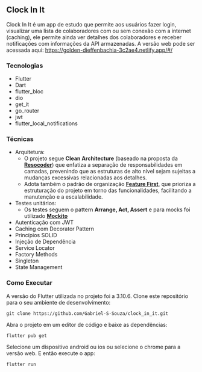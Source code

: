 ## Clock In It

Clock In It é um app de estudo que permite aos usuários fazer login, visualizar uma lista de colaboradores com ou sem conexão com a internet (caching), ele permite ainda ver detalhes dos colaboradores e receber notificações com informações da API armazenadas. A versão web pode ser acessada aqui: https://golden-dieffenbachia-3c2ae4.netlify.app/#/

### Tecnologias
- Flutter
- Dart
- flutter_bloc
- dio
- get_it
- go_router
- jwt
- flutter_local_notifications
  
### Técnicas
- Arquitetura:
   - O projeto segue **Clean Architecture** (baseado na proposta da [**Resocoder**](https://resocoder.com/2019/08/27/flutter-tdd-clean-architecture-course-1-explanation-project-structure/)) que enfatiza a separação de responsabilidades em camadas, prevenindo que as estruturas de alto nível sejam sujeitas a mudanças excessivas relacionadas aos detalhes.
   - Adota também o padrão de organização [**Feature First**](https://codewithandrea.com/articles/flutter-project-structure/), que prioriza a estruturação do projeto em torno das funcionalidades, facilitando a manutenção e a escalabilidade.
- Testes unitários:
  - Os testes seguem o pattern **Arrange, Act, Assert** e para mocks foi utilizado [**Mockito**](https://pub.dev/packages/mockito)
- Autenticação com JWT
- Caching com Decorator Pattern
- Princípios SOLID
- Injeção de Dependência
- Service Locator
- Factory Methods
- Singleton
- State Management

### Como Executar
A versão do Flutter utilizada no projeto foi a 3.10.6.
Clone este repositório para o seu ambiente de desenvolvimento:
```
git clone https://github.com/Gabriel-S-Souza/clock_in_it.git
```

Abra o projeto em um editor de código e baixe as dependências:

```
flutter pub get
```

Selecione um dispositivo android ou ios ou selecione o chrome para a versão web. E então execute o app:

```
flutter run
```
